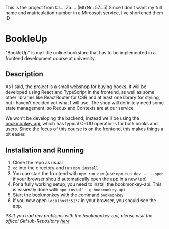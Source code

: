 This is the project from Cl.... Za.... (MtrNr.: 57...5)
Since I don't want my full name and matriculation number in a Mircosoft service, I've shortened them :D

# BookleUp
"BookleUp" is my little online bookstore that has to be implemented in a frontend development course at university.

## Description
As I said, the project is a small webshop for buying books. It will be developed using React and TypeScript in the frontend, as well as some other libraries like ReactRouter for CSR and at least one library for styling, but I haven't decided yet what I will use. The shop will definitely need some state management, so Redux and Contexts are at our service.

We won't be developing the backend, instead we'll be using the [bookmonkey api](https://github.com/workshops-de/bookmonkey-api), which has typical CRUD operations for both books and users. Since the focus of this course is on the frontend, this makes things a bit easier.

## Installation and Running
1. Clone the repo as usual
2. `cd` into the directory and run `npm install`
3. You can start the frontend with `npm run dev` (use `npm run dev -- --open` if your browser should automatically open the app in a new tab)
4. For a fully working setup, you need to install the bookmonkey-api. This is easiestly done with `npm install -g bookmonkey-api`
5. Start the bookmonkey with the command `bookmonkey`
6. If you now open `localhost:5137` in your browser, you should see the app.

PS:_If you had any problems with the bookmonkey-api, please visit the offical GitHub-Repository [here](https://github.com/workshops-de/bookmonkey-api)_

